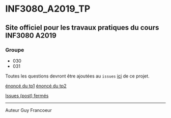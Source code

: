 # INF3080_A2019_TP

## Site officiel pour les travaux pratiques du cours INF3080 A2019

### Groupe 
  + 030
  + 031

Toutes les questions devront être ajoutées au `issues` [ici](https://github.com/guyfrancoeur/INF3080_A2019_TP/issues) de ce projet.

[énoncé du tp1](./tp1.md)
[énoncé du tp2](./tp2.md)

[Issues (post) fermés](https://github.com/guyfrancoeur/INF3080_A2019_TP/issues?q=is%3Aissue+is%3Aclosed)

----
Auteur Guy Francoeur
